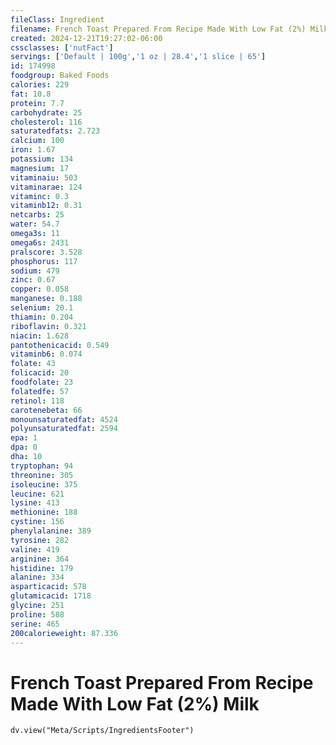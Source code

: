```yaml
---
fileClass: Ingredient
filename: French Toast Prepared From Recipe Made With Low Fat (2%) Milk
created: 2024-12-21T19:27:02-06:00
cssclasses: ['nutFact']
servings: ['Default | 100g','1 oz | 28.4','1 slice | 65']
id: 174998
foodgroup: Baked Foods
calories: 229
fat: 10.8
protein: 7.7
carbohydrate: 25
cholesterol: 116
saturatedfats: 2.723
calcium: 100
iron: 1.67
potassium: 134
magnesium: 17
vitaminaiu: 503
vitaminarae: 124
vitaminc: 0.3
vitaminb12: 0.31
netcarbs: 25
water: 54.7
omega3s: 11
omega6s: 2431
pralscore: 3.528
phosphorus: 117
sodium: 479
zinc: 0.67
copper: 0.058
manganese: 0.188
selenium: 20.1
thiamin: 0.204
riboflavin: 0.321
niacin: 1.628
pantothenicacid: 0.549
vitaminb6: 0.074
folate: 43
folicacid: 20
foodfolate: 23
folatedfe: 57
retinol: 118
carotenebeta: 66
monounsaturatedfat: 4524
polyunsaturatedfat: 2594
epa: 1
dpa: 0
dha: 10
tryptophan: 94
threonine: 305
isoleucine: 375
leucine: 621
lysine: 413
methionine: 188
cystine: 156
phenylalanine: 389
tyrosine: 282
valine: 419
arginine: 364
histidine: 179
alanine: 334
asparticacid: 578
glutamicacid: 1718
glycine: 251
proline: 588
serine: 465
200calorieweight: 87.336
---
```


# French Toast Prepared From Recipe Made With Low Fat (2%) Milk

```dataviewjs
dv.view("Meta/Scripts/IngredientsFooter")
```